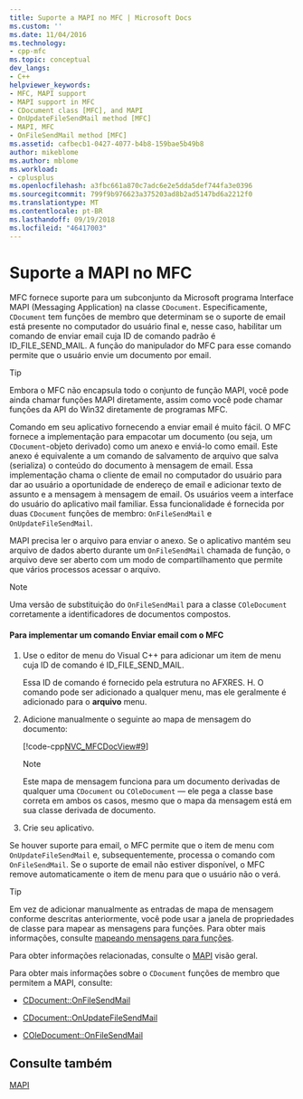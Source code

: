 ```yaml
---
title: Suporte a MAPI no MFC | Microsoft Docs
ms.custom: ''
ms.date: 11/04/2016
ms.technology:
- cpp-mfc
ms.topic: conceptual
dev_langs:
- C++
helpviewer_keywords:
- MFC, MAPI support
- MAPI support in MFC
- CDocument class [MFC], and MAPI
- OnUpdateFileSendMail method [MFC]
- MAPI, MFC
- OnFileSendMail method [MFC]
ms.assetid: cafbecb1-0427-4077-b4b8-159bae5b49b8
author: mikeblome
ms.author: mblome
ms.workload:
- cplusplus
ms.openlocfilehash: a3fbc661a870c7adc6e2e5dda5def744fa3e0396
ms.sourcegitcommit: 799f9b976623a375203ad8b2ad5147bd6a2212f0
ms.translationtype: MT
ms.contentlocale: pt-BR
ms.lasthandoff: 09/19/2018
ms.locfileid: "46417003"
---
```

# <a name="mapi-support-in-mfc"></a>Suporte a MAPI no MFC

MFC fornece suporte para um subconjunto da Microsoft programa Interface MAPI (Messaging Application) na classe `CDocument`. Especificamente, `CDocument` tem funções de membro que determinam se o suporte de email está presente no computador do usuário final e, nesse caso, habilitar um comando de enviar email cuja ID de comando padrão é ID_FILE_SEND_MAIL. A função do manipulador do MFC para esse comando permite que o usuário envie um documento por email.

> [!TIP]
>  Embora o MFC não encapsula todo o conjunto de função MAPI, você pode ainda chamar funções MAPI diretamente, assim como você pode chamar funções da API do Win32 diretamente de programas MFC.

Comando em seu aplicativo fornecendo a enviar email é muito fácil. O MFC fornece a implementação para empacotar um documento (ou seja, um `CDocument`-objeto derivado) como um anexo e enviá-lo como email. Este anexo é equivalente a um comando de salvamento de arquivo que salva (serializa) o conteúdo do documento à mensagem de email. Essa implementação chama o cliente de email no computador do usuário para dar ao usuário a oportunidade de endereço de email e adicionar texto de assunto e a mensagem à mensagem de email. Os usuários veem a interface do usuário do aplicativo mail familiar. Essa funcionalidade é fornecida por duas `CDocument` funções de membro: `OnFileSendMail` e `OnUpdateFileSendMail`.

MAPI precisa ler o arquivo para enviar o anexo. Se o aplicativo mantém seu arquivo de dados aberto durante um `OnFileSendMail` chamada de função, o arquivo deve ser aberto com um modo de compartilhamento que permite que vários processos acessar o arquivo.

> [!NOTE]
>  Uma versão de substituição do `OnFileSendMail` para a classe `COleDocument` corretamente a identificadores de documentos compostos.

#### <a name="to-implement-a-send-mail-command-with-mfc"></a>Para implementar um comando Enviar email com o MFC

1. Use o editor de menu do Visual C++ para adicionar um item de menu cuja ID de comando é ID_FILE_SEND_MAIL.

     Essa ID de comando é fornecido pela estrutura no AFXRES. H. O comando pode ser adicionado a qualquer menu, mas ele geralmente é adicionado para o **arquivo** menu.

1. Adicione manualmente o seguinte ao mapa de mensagem do documento:

     [!code-cpp[NVC_MFCDocView#9](../mfc/codesnippet/cpp/mapi-support-in-mfc_1.cpp)]

    > [!NOTE]
    >  Este mapa de mensagem funciona para um documento derivadas de qualquer uma `CDocument` ou `COleDocument` — ele pega a classe base correta em ambos os casos, mesmo que o mapa da mensagem está em sua classe derivada de documento.

1. Crie seu aplicativo.

Se houver suporte para email, o MFC permite que o item de menu com `OnUpdateFileSendMail` e, subsequentemente, processa o comando com `OnFileSendMail`. Se o suporte de email não estiver disponível, o MFC remove automaticamente o item de menu para que o usuário não o verá.

> [!TIP]
>  Em vez de adicionar manualmente as entradas de mapa de mensagem conforme descritas anteriormente, você pode usar a janela de propriedades de classe para mapear as mensagens para funções. Para obter mais informações, consulte [mapeando mensagens para funções](../mfc/reference/mapping-messages-to-functions.md).

Para obter informações relacionadas, consulte o [MAPI](../mfc/mapi.md) visão geral.

Para obter mais informações sobre o `CDocument` funções de membro que permitem a MAPI, consulte:

- [CDocument::OnFileSendMail](../mfc/reference/cdocument-class.md#onfilesendmail)

- [CDocument::OnUpdateFileSendMail](../mfc/reference/cdocument-class.md#onupdatefilesendmail)

- [COleDocument::OnFileSendMail](../mfc/reference/coledocument-class.md#onfilesendmail)

## <a name="see-also"></a>Consulte também

[MAPI](../mfc/mapi.md)

